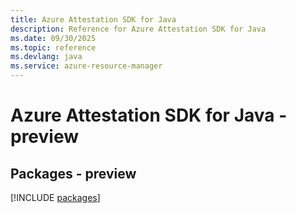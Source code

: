```yaml
---
title: Azure Attestation SDK for Java
description: Reference for Azure Attestation SDK for Java
ms.date: 09/30/2025
ms.topic: reference
ms.devlang: java
ms.service: azure-resource-manager
---
```

# Azure Attestation SDK for Java - preview
## Packages - preview
[!INCLUDE [packages](attestation-index.md)]